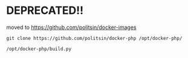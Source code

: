 # DEPRECATED!!

moved to https://github.com/politsin/docker-images

```
git clone https://github.com/politsin/docker-php /opt/docker-php/

/opt/docker-php/build.py
```


